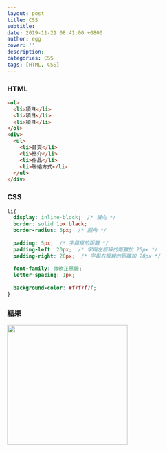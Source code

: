 ```yaml
---
layout: post
title: CSS
subtitle:
date: 2019-11-21 08:41:00 +0800
author: egg
cover: ''
description:
categories: CSS
tags: [HTML, CSS] 
---
```


### HTML

```HTML
<ol>
  <li>項目</li>
  <li>項目</li>
  <li>項目</li>
</ol>
<div>
  <ul>
    <li>首頁</li>
    <li>簡介</li>
    <li>作品</li>
    <li>聯絡方式</li>
  </ul>
</div>
```


### CSS

```CSS
li{
  display: inline-block;  /* 橫向 */
  border: solid 1px black;
  border-radius: 5px;  /* 圓角 */
  
  padding: 5px;  /* 字與框的距離 */
  padding-left: 20px;  /* 字與左框線的距離加 20px */
  padding-right: 20px;  /* 字與右框線的距離加 20px */
  
  font-family: 微軟正黑體;
  letter-spacing: 1px;
  
  background-color: #f7f7f7f;
}
````

### 結果
<img src="https://doltegg.github.io/coding/assets/img/2019/CSS1.png" style="width:280px"/>
